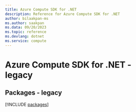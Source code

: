 ```yaml
---
title: Azure Compute SDK for .NET
description: Reference for Azure Compute SDK for .NET
author: bilaakpan-ms
ms.author: saakpan
ms.data: 09/20/2023
ms.topic: reference
ms.devlang: dotnet
ms.service: compute
---
```

# Azure Compute SDK for .NET - legacy
## Packages - legacy
[!INCLUDE [packages](compute-index.md)]